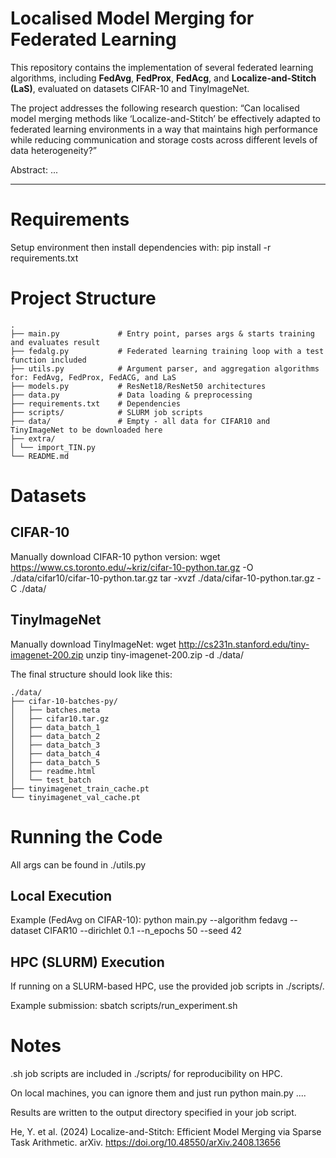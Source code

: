 # Localised Model Merging for Federated Learning

This repository contains the implementation of several federated learning algorithms, including **FedAvg**, **FedProx**, **FedAcg**, and **Localize-and-Stitch (LaS)**, evaluated on datasets CIFAR-10 and TinyImageNet.  

The project addresses the following research question:
“Can localised model merging methods like ‘Localize-and-Stitch’ be effectively adapted to federated learning environments in a way that maintains high performance while reducing communication and storage costs across different levels of data heterogeneity?”

Abstract:
...

---

# Requirements

Setup environment then install dependencies with:
pip install -r requirements.txt

# Project Structure
```
.
├── main.py             # Entry point, parses args & starts training and evaluates result
├── fedalg.py           # Federated learning training loop with a test function included
├── utils.py            # Argument parser, and aggregation algorithms for: FedAvg, FedProx, FedACG, and LaS
├── models.py           # ResNet18/ResNet50 architectures
├── data.py             # Data loading & preprocessing
├── requirements.txt    # Dependencies
├── scripts/            # SLURM job scripts
├── data/               # Empty - all data for CIFAR10 and TinyImageNet to be downloaded here
├── extra/
│ └── import_TIN.py
└── README.md
```

# Datasets
## CIFAR-10
Manually download CIFAR-10 python version:
wget https://www.cs.toronto.edu/~kriz/cifar-10-python.tar.gz -O ./data/cifar10/cifar-10-python.tar.gz
tar -xvzf ./data/cifar-10-python.tar.gz -C ./data/

## TinyImageNet
Manually download TinyImageNet:
wget http://cs231n.stanford.edu/tiny-imagenet-200.zip
unzip tiny-imagenet-200.zip -d ./data/

The final structure should look like this:
```
./data/
├── cifar-10-batches-py/
│   ├── batches.meta
│   ├── cifar10.tar.gz
│   ├── data_batch_1
│   ├── data_batch_2
│   ├── data_batch_3
│   ├── data_batch_4
│   ├── data_batch_5
│   ├── readme.html
│   └── test_batch
├── tinyimagenet_train_cache.pt
└── tinyimagenet_val_cache.pt
```

# Running the Code
All args can be found in ./utils.py

##  Local Execution
Example (FedAvg on CIFAR-10):
python main.py --algorithm fedavg --dataset CIFAR10 --dirichlet 0.1 --n_epochs 50 --seed 42

## HPC (SLURM) Execution
If running on a SLURM-based HPC, use the provided job scripts in ./scripts/.

Example submission:
sbatch scripts/run_experiment.sh

# Notes

.sh job scripts are included in ./scripts/ for reproducibility on HPC.

On local machines, you can ignore them and just run python main.py ....

Results are written to the output directory specified in your job script.

He, Y. et al. (2024) Localize-and-Stitch: Efficient Model Merging via Sparse Task Arithmetic. arXiv. https://doi.org/10.48550/arXiv.2408.13656
